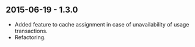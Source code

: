2015-06-19 - 1.3.0
------------------
* Added feature to cache assignment in case of unavailability of usage transactions.
* Refactoring.
